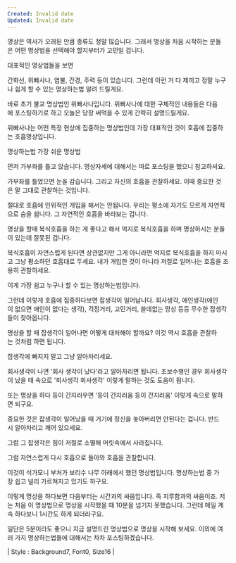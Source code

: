 ```yaml
---
Created: Invalid date
Updated: Invalid date
---
```

명상은 역사가 오래된 만큼 종류도 정말 많습니다. 그래서 명상을 처음 시작하는 분들은 어떤 명상법을 선택해야 할지부터가 고민일 겁니다.

대표적인 명상법들을 보면

간화선, 위빠사나, 염불, 간경, 주력 등이 있습니다. 그런데 이런 거 다 제끼고 정말 누구나 쉽게 할 수 있는 명상하는법 알려 드릴게요.

바로 초기 불교 명상법인 위빠사나입니다. 위빠사나에 대한 구체적인 내용들은 다음에 포스팅하기로 하고 오늘은 당장 써먹을 수 있게 간략히 설명드릴게요.

위빠사나는 어떤 특정 현상에 집중하는 명상법인데 가장 대표적인 것이 호흡에 집중하는 호흡명상입니다.

명상하는법 가장 쉬운 명상법

먼저 가부좌를 틀고 앉습니다. 명상자세에 대해서는 따로 포스팅을 했으니 참고하셔요.

가부좌를 틀었으면 눈을 감습니다. 그리고 자신의 호흡을 관찰하세요. 이때 중요한 것은 말 그대로 관찰하는 것입니다.

절대로 호흡에 인위적인 개입을 해서는 안됩니다. 우리는 평소에 자기도 모르게 자연적으로 숨을 쉽니다. 그 자연적인 호흡을 바라보는 겁니다.

명상을 할때 복식호흡을 하는 게 좋다고 해서 억지로 복식호흡을 하며 명상하시는 분들이 있는데 잘못된 겁니다.

복식호흡이 자연스럽게 된다면 상관없지만 그게 아니라면 억지로 복식호흡을 하지 마시고 그냥 평소하던 호흡대로 두세요. 내가 개입한 것이 아니라 저절로 일어나는 호흡을 조용히 관찰하세요.

이게 가장 쉽고 누구나 할 수 있는 명상하는법입니다.

그런데 이렇게 호흡에 집중하다보면 잡생각이 일어납니다. 회사생각, 애인생각(애인이 없으면 애인이 없다는 생각), 걱정거리, 고민거리, 쓸데없는 망상 등등 무수한 잡생각들이 찾아옵니다.

명상을 할 때 잡생각이 일어나면 어떻게 대처해야 할까요? 이것 역시 호흡을 관찰하는 것처럼 하면 됩니다.

잡생각에 빠지지 말고 그냥 알아차리세요.

회사생각이 나면 '회사 생각이 났다'라고 알아차리면 됩니다. 초보수행인 경우 회사생각이 났을 때 속으로 '회사생각 회사생각' 이렇게 말하는 것도 도움이 됩니다.

또는 명상을 하다 등이 간지러우면 '등이 간지러움 등이 간지러움' 이렇게 속으로 말하면 되구요.

중요한 것은 잡생각이 일어났을 때 거기에 정신을 놓아버리면 안된다는 겁니다. 반드시 알아차리고 깨어 있으세요.

그럼 그 잡생각은 힘이 저절로 소멸해 머릿속에서 사라집니다.

그럼 자연스럽게 다시 호흡으로 돌아와 호흡을 관찰합니다.

이것이 석가모니 부처가 보리수 나무 아래에서 했던 명상법입니다. 명상하는법 중 가장 쉽고 널리 가르쳐지고 있기도 하구요.

이렇게 명상을 하다보면 다음부터는 시간과의 싸움입니다. 즉 지루함과의 싸움이죠. 저는 처음 이 명상법으로 명상을 시작했을 때 10분을 넘기지 못했습니다. 그런데 매일 계속 하다보니 1시간도 하게 되더라구요.

일단은 5분이라도 좋으니 지금 설명드린 명상법으로 명상을 시작해 보세요. 이외에 여러 가지 명상하는법들에 대해서는 차차 포스팅하겠습니다.

| Style : Background7, Font0, Size16 |